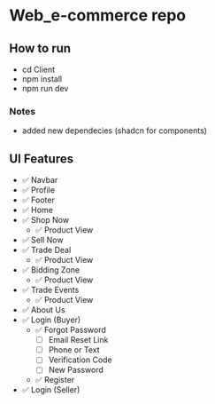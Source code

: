 
# Web_e-commerce repo

## How to run

- cd Client
- npm install
- npm run dev

### Notes

- added new dependecies (shadcn for components)

## UI Features

- ✅ Navbar
- ✅ Profile
- ✅ Footer
- ✅ Home
- ✅ Shop Now
  - ✅ Product View
- ✅ Sell Now
- ✅ Trade Deal
  - ✅ Product View
- ✅ Bidding Zone
  - ✅ Product View
- ✅ Trade Events
  - ✅ Product View
- ✅ About Us
- ✅ Login (Buyer)
  - ✅ Forgot Password
    - [ ] Email Reset Link
    - [ ] Phone or Text
    - [ ] Verification Code
    - [ ] New Password
  - ✅ Register
- ✅ Login (Seller)
